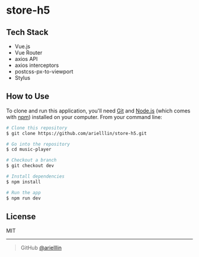 # store-h5

## Tech Stack

* Vue.js
* Vue Router
* axios API
* axios interceptors
* postcss-px-to-viewport
* Stylus

## How to Use

To clone and run this application, you'll need [Git](https://git-scm.com) and [Node.js](https://nodejs.org/en/download/) (which comes with [npm](http://npmjs.com)) installed on your computer. From your command line:

```bash
# Clone this repository
$ git clone https://github.com/arielllin/store-h5.git

# Go into the repository
$ cd music-player

# Checkout a branch
$ git checkout dev

# Install dependencies
$ npm install

# Run the app
$ npm run dev
```

## License

MIT

---

> GitHub [@arielllin](https://github.com/arielllin)
